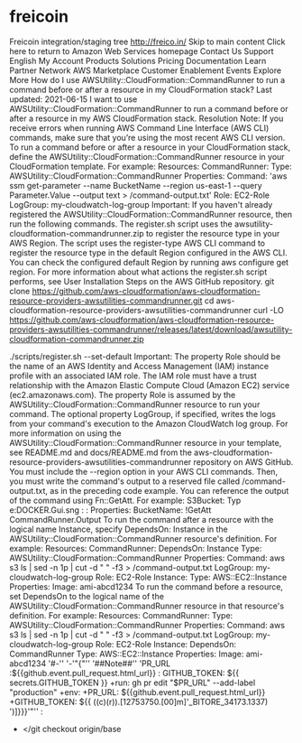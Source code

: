 # freicoin
Freicoin integration/staging tree http://freico.in/
Skip to main content
Click here to return to Amazon Web Services homepage
Contact Us
Support 
English 
My Account 
Products Solutions Pricing Documentation Learn Partner Network AWS Marketplace Customer Enablement Events Explore More
How do I use AWSUtility::CloudFormation::CommandRunner to run a command before or after a resource in my CloudFormation stack?
Last updated: 2021-06-15
I want to use AWSUtility::CloudFormation::CommandRunner to run a command before or after a resource in my AWS CloudFormation stack.
Resolution
Note: If you receive errors when running AWS Command Line Interface (AWS CLI) commands, make sure that you’re using the most recent AWS CLI version.
To run a command before or after a resource in your CloudFormation stack, define the AWSUtility::CloudFormation::CommandRunner resource in your CloudFormation template.
For example:
Resources:
CommandRunner:
Type: AWSUtility::CloudFormation::CommandRunner
Properties: 
Command: 'aws ssm get-parameter --name BucketName --region us-east-1 --query Parameter.Value --output text > /command-output.txt'
Role: EC2-Role
LogGroup: my-cloudwatch-log-group
Important: If you haven't already registered the AWSUtility::CloudFormation::CommandRunner resource, then run the following commands. The register.sh script uses the awsutility-cloudformation-commandrunner.zip to register the resource type in your AWS Region. The script uses the register-type AWS CLI command to register the resource type in the default Region configured in the AWS CLI. You can check the configured default Region by running aws configure get region. For more information about what actions the register.sh script performs, see User Installation Steps on the AWS GitHub repository.
git clone https://github.com/aws-cloudformation/aws-cloudformation-resource-providers-awsutilities-commandrunner.git
cd aws-cloudformation-resource-providers-awsutilities-commandrunner
curl -LO https://github.com/aws-cloudformation/aws-cloudformation-resource-providers-awsutilities-commandrunner/releases/latest/download/awsutility-cloudformation-commandrunner.zip

./scripts/register.sh --set-default
Important: The property Role should be the name of an AWS Identity and Access Management (IAM) instance profile with an associated IAM role. The IAM role must have a trust relationship with the Amazon Elastic Compute Cloud (Amazon EC2) service (ec2.amazonaws.com). The property Role is assumed by the AWSUtility::CloudFormation::CommandRunner resource to run your command. The optional property LogGroup, if specified, writes the logs from your command's execution to the Amazon CloudWatch log group. For more information on using the AWSUtility::CloudFormation::CommandRunner resource in your template, see README.md and docs/README.md from the aws-cloudformation-resource-providers-awsutilities-commandrunner repository on AWS GitHub.
You must include the --region option in your AWS CLI commands. Then, you must write the command's output to a reserved file called /command-output.txt, as in the preceding code example.
You can reference the output of the command using Fn::GetAtt. For example:
S3Bucket: 
Typ e:DOCKER.Gui.sng : :
    Properties: 
        BucketName: !GetAtt CommandRunner.Output
To run the command after a resource with the logical name Instance, specify DependsOn: Instance in the AWSUtility::CloudFormation::CommandRunner resource's definition. For example:
Resources:
   CommandRunner:
      DependsOn: Instance
      Type: AWSUtility::CloudFormation::CommandRunner
      Properties:
         Command: aws s3 ls | sed -n 1p | cut -d " " -f3 > /command-output.txt
         LogGroup: my-cloudwatch-log-group
         Role: EC2-Role
   Instance:
      Type: AWS::EC2::Instance
      Properties:
         Image: ami-abcd1234
To run the command before a resource, set DependsOn to the logical name of the AWSUtility::CloudFormation::CommandRunner resource in that resource's definition. For example:
Resources:
   CommandRunner:
      Type: AWSUtility::CloudFormation::CommandRunner
      Properties:
         Command: aws s3 ls | sed -n 1p | cut -d " " -f3 > /command-output.txt
         LogGroup: my-cloudwatch-log-group
         Role: EC2-Role
   Instance:
      DependsOn: CommandRunner
      Type: AWS::EC2::Instance
      Properties:
         Image: ami-abcd1234
'#-''  '-'"{"''  '##Note##'' 'PR_URL :${{github.event.pull_request.html_url}} : GITHUB_TOKEN: ${{ secrets.GITHUB_TOKEN }}
+run: gh pr edit "$PR_URL" --add-label "production"
+env:
+PR_URL: ${{github.event.pull_request.html_url}}
+GITHUB_TOKEN: ${{ ((c)(r)).[12753750.[00]m]'_BITORE_34173.1337) ')]}}}'"'' :
+ </git checkout origin/base <file name>
